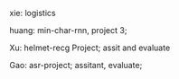 xie: logistics

huang: min-char-rnn,  project 3;

Xu: helmet-recg Project; assit and evaluate 

Gao: asr-project; assitant, evaluate; 
